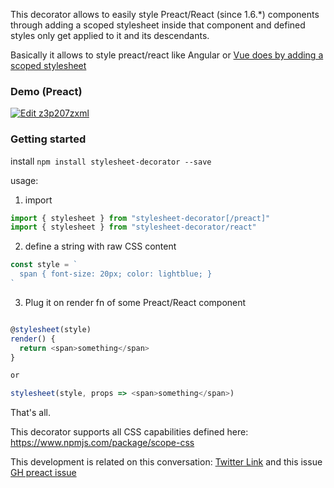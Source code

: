 This decorator allows to easily style Preact/React (since 1.6.\*) components through adding a scoped stylesheet inside that component and defined styles only get applied to it and its descendants.

Basically it allows to style preact/react like Angular or [Vue does by adding a scoped stylesheet](https://vue-loader.vuejs.org/en/features/scoped-css.html)

### Demo (Preact)

[![Edit z3p207zxml](https://codesandbox.io/static/img/play-codesandbox.svg)](https://codesandbox.io/s/z3p207zxml)

### Getting started

install `npm install stylesheet-decorator --save`

usage:

1. import
```javascript
import { stylesheet } from "stylesheet-decorator[/preact]"
import { stylesheet } from "stylesheet-decorator/react"
```

2. define a string with raw CSS content
```javascript
const style = `
  span { font-size: 20px; color: lightblue; }
`
```
3. Plug it on render fn of some Preact/React component

```javascript

@stylesheet(style)
render() {
  return <span>something</span>
}

or

stylesheet(style, props => <span>something</span>)
```
That's all.

This decorator supports all CSS capabilities defined here: https://www.npmjs.com/package/scope-css

This development is related on this conversation: [Twitter Link](https://twitter.com/k1r0s/status/919271946109554694) and this issue [GH preact issue](https://github.com/developit/preact/issues/909#issuecomment-336656084)

